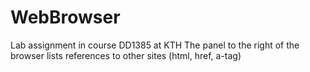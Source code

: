 # WebBrowser

Lab assignment in course DD1385 at KTH
The panel to the right of the browser lists references to other sites (html, href, a-tag)
